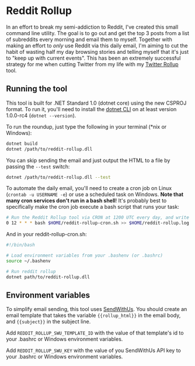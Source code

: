 # Reddit Rollup

In an effort to break my semi-addiction to Reddit, I've created this small command line utility. The goal is to go out and get the top 3 posts from a list of subreddits every morning and email them to myself. Together with making an effort to *only* use Reddit via this daily email, I'm aiming to cut the habit of wasting half my day browsing stories and telling myself that it's just to "keep up with current events". This has been an extremely successful strategy for me when cutting Twitter from my life with my [Twitter Rollup](https://github.com/nozzlegear/twitter-rollup) tool.

## Running the tool

This tool is built for .NET Standard 1.0 (dotnet core) using the new CSPROJ format. To run it, you'll need to install the [dotnet CLI](https://dot.net) on at least version 1.0.0-rc4 (`dotnet --version`).

To run the roundup, just type the following in your terminal (*nix or Windows):

```bash
dotnet build
dotnet /path/to/reddit-rollup.dll
``` 

You can skip sending the email and just output the HTML to a file by passing the `--test` switch:

```bash
dotnet /path/to/reddit-rollup.dll --test
```

To automate the daily email, you'll need to create a cron job on Linux (`crontab -u USERNAME -e`) or use a scheduled task on Windows. **Note that many cron services don't run in a bash shell**! It's probably best to specifically make the cron job execute a bash script that runs your task:

```bash
# Run the Reddit Rollup tool via CRON at 1200 UTC every day, and write its output to ~/reddit-rollup.log
0 12 * * * bash $HOME/reddit-rollup-cron.sh >> $HOME/reddit-rollup.log
```

And in your reddit-rollup-cron.sh:

```bash
#!/bin/bash

# Load environment variables from your .bashenv (or .bashrc)
source ~/.bashenv

# Run reddit rollup
dotnet path/to/reddit-rollup.dll
```


## Environment variables

To simplify email sending, this tool uses [SendWithUs](https://sendwithus.com). You should create an email template that takes the variable `{{rollup_html}}` in the email body, and `{{subject}}` in the subject line.

Add `REDDIT_ROLLUP_SWU_TEMPLATE_ID` with the value of that template's id to your .bashrc or Windows environment variables.

Add `REDDIT_ROLLUP_SWU_KEY` with the value of you SendWithUs API key to your .bashrc or Windows environment variables.